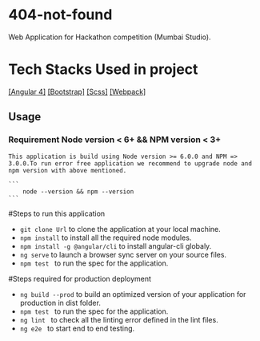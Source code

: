 # 404-not-found
Web Application for Hackathon competition (Mumbai Studio).


# Tech Stacks Used in project

[[Angular 4]](https://angular.io/)
[[Bootstrap]](https://getbootstrap.com/docs/3.3/)
[[Scss]](http://sass-lang.com/)
[[Webpack]](https://webpack.js.org/)


## Usage

### Requirement Node version < 6+ && NPM version < 3+
    This application is build using Node version >= 6.0.0 and NPM => 3.0.0.To run error free application we recommend to upgrade node and npm version with above mentioned.
    
    ```
        node --version && npm --version
    ```    

#Steps to run this application
- `git clone Url` to clone the application at your local machine.
- `npm install`   to install all the required node modules.
- `npm install -g @angular/cli`   to install angular-cli globaly.
- `ng serve`      to launch a browser sync server on your source files.
- `npm test ` to run the spec for the application.

#Steps required for production deployment
- `ng build --prod` to build an optimized version of your application for production in dist folder.
- `npm test ` to run the spec for the application.
- `ng lint ` to check all the linting error defined in the lint files.
- `ng e2e ` to start end to end testing.


